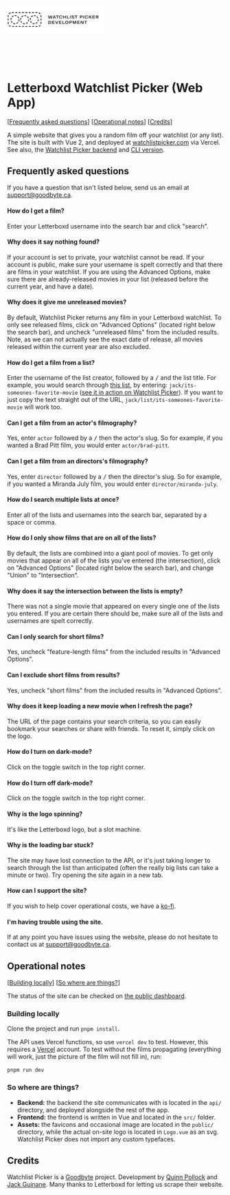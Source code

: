 <a href="https://github.com/GoodbyteCo/Letterboxd-Watchlist-Picker">
  <img width="230" alt="Watchlist Picker Development" src="public/dev-logo.png">
</a>

<br><br><br>

# Letterboxd Watchlist Picker (Web App)

[[Frequently asked questions](#frequently-asked-questions)]
[[Operational notes](#operational-notes)]
[[Credits](#credits)]

A simple website that gives you a random film off your watchlist (or any list).
The site is built with Vue 2, and deployed at
[watchlistpicker.com](https://watchlistpicker.com) via Vercel. See also, the
[Watchlist Picker backend](https://github.com/GoodbyteCo/Watchlist-Picker-Backend)
and [CLI version](https://github.com/HoloPollock/watchlist-picker).

## Frequently asked questions

If you have a question that isn't listed below, send us an email at
[support@goodbyte.ca](mailto:support@goodbyte.ca).

#### How do I get a film?
Enter your Letterboxd username into the search bar and click "search".

#### Why does it say nothing found?
If your account is set to private, your watchlist cannot be read. If your account is
public, make sure your username is spelt correctly and that there are films in your
watchlist. If you are using the Advanced Options, make sure there are already-released
movies in your list (released before the current year, and have a date).

#### Why does it give me unreleased movies?
By default, Watchlist Picker returns any film in your Letterboxd watchlist. To only see
released films, click on "Advanced Options" (located right below the search bar), and
uncheck "unreleased films" from the included results. Note, as we can not actually see
the exact date of release, all movies released within the current year are also excluded.

#### How do I get a film from a list?
Enter the username of the list creator, followed by a <kbd>/</kbd> and the list
title. For example, you would search through
[this list](https://letterboxd.com/jack/list/its-someones-favorite-movie/), 
by entering: `jack/its-someones-favorite-movie`
([see it in action on Watchlist Picker](https://watchlistpicker.com/?u=jack/its-someones-favorite-movie)).
If you want to just copy the text straight out of the URL, `jack/list/its-someones-favorite-movie`
will work too.

#### Can I get a film from an actor's filmography?
Yes, enter `actor` followed by a <kbd>/</kbd> then the actor's slug. So for example,
if you wanted a Brad Pitt film, you would enter `actor/brad-pitt`.

#### Can I get a film from an directors's filmography?
Yes, enter `director` followed by a <kbd>/</kbd> then the director's slug. So for
example, if you wanted a Miranda July film, you would enter `director/miranda-july`.
	
#### How do I search multiple lists at once?
Enter all of the lists and usernames into the search bar, separated by a space or comma.

#### How do I only show films that are on all of the lists?
By default, the lists are combined into a giant pool of movies. To get only movies
that appear on all of the lists you've entered (the intersection), click on "Advanced
Options" (located right below the search bar), and change "Union" to "Intersection".

#### Why does it say the intersection between the lists is empty?
There was not a single movie that appeared on every single one of the lists you entered.
If you are certain there should be, make sure all of the lists and usernames are spelt correctly.

#### Can I only search for short films?
Yes, uncheck "feature-length films" from the included results in "Advanced Options".

#### Can I exclude short films from results?
Yes, uncheck "short films" from the included results in "Advanced Options".

#### Why does it keep loading a new movie when I refresh the page?
The URL of the page contains your search criteria, so you can easily bookmark your
searches or share with friends. To reset it, simply click on the logo.

#### How do I turn on dark-mode?
Click on the toggle switch in the top right corner.

#### How do I turn off dark-mode?
Click on the toggle switch in the top right corner.

#### Why is the logo spinning?
It's like the Letterboxd logo, but a slot machine.

#### Why is the loading bar stuck?
The site may have lost connection to the API, or it's just taking longer to search
through the list than anticipated (often the really big lists can take a minute or
two). Try opening the site again in a new tab.

#### How can I support the site?
If you wish to help cover operational costs, we have a [ko-fi](https://ko-fi.com/goodbyte).

#### I'm having trouble using the site.
If at any point you have issues using the website, please do not hesitate to contact
us at [support@goodbyte.ca](mailto:support@goodbyte.ca).


## Operational notes

[[Building locally](#building-locally)] [[So where are things?](#so-where-are-things)]

The status of the site can be checked on [the public dashboard](https://watchlistpicker.checklyhq.com/).

### Building locally

Clone the project and run `pnpm install`.

The API uses Vercel functions, so use `vercel dev` to test. However, this requires
a [Vercel](https://vercel.com) account. To test without the films propagating (everything
will work, just the picture of the film will not fill in), run:

```
pnpm run dev
```

### So where are things?

- **Backend:** the backend the site communicates with is located in the `api/` directory,
  and deployed alongside the rest of the app.
- **Frontend:** the frontend is written in Vue and located in the `src/` folder.
- **Assets:** the favicons and occasional image are located in the `public/` directory,
  while the actual on-site logo is located in `Logo.vue` as an svg. Watchlist Picker
  does not import any custom typefaces.

## Credits

Watchlist Picker is a [Goodbyte](https://goodbyte.ca) project. Development by
[Quinn Pollock](https://github.com/HoloPollock) and [Jack Guinane](https://github.com/qjack001).
Many thanks to Letterboxd for letting us scrape their website. 
